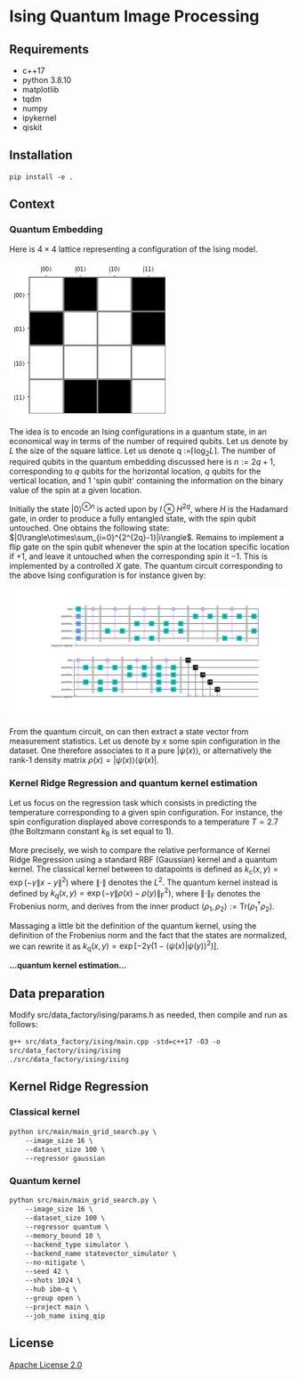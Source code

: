 # Ising Quantum Image Processing

## Requirements

* c++17
* python 3.8.10
* matplotlib
* tqdm
* numpy
* ipykernel
* qiskit

## Installation

```shell
pip install -e .
```

## Context

### Quantum Embedding

Here is $4\times 4$ lattice representing a configuration of the Ising model.

![4*4 Ising configuration](./assets/ising.png "4*4 Ising configuration")

The idea is to encode an Ising configurations in a quantum state, in an economical way in terms of the number of required qubits.
Let us denote by $L$ the size of the square lattice. Let us denote q :=$\lceil\log_2L\rceil$. The number of required qubits in the quantum embedding discussed here is $n:=2q+1$, corresponding to $q$ qubits for the horizontal location, $q$ qubits for the vertical location, and $1$ 'spin qubit' containing the information on the binary value of the spin at a given location.

Initially the state $|0\rangle^{\otimes n}$ is acted upon by $I\otimes H^{2q}$, where $H$ is the Hadamard gate, in order to produce a fully entangled state, with the spin qubit untouched. One obtains the following state:
$|0\rangle\otimes\sum_{i=0}^{2^{2q}-1}|i\rangle$. Remains to implement a flip gate on the spin qubit whenever the spin at the location specific location if $+1$, and leave it untouched when the corresponding spin it $-1$. This is implemented by a controlled $X$ gate. The quantum circuit corresponding to the above Ising configuration is for instance given by:

![Circuit](./assets/circuit.png "Circuit")

From the quantum circuit, on can then extract a state vector from measurement statistics. Let us denote by $x$ some spin configuration in the dataset. One therefore associates to it a pure $|\psi(x)\rangle$, or alternatively the rank-$1$ density matrix $\rho(x)=|\psi(x)\rangle\langle\psi(x)|$.

### Kernel Ridge Regression and quantum kernel estimation

Let us focus on the regression task which consists in predicting the temperature corresponding to a given spin configuration. For instance, the spin configuration displayed above corresponds to a temperature $T=2.7$ (the Boltzmann constant $k_\text{B}$ is set equal to $1$).

More precisely, we wish to compare the relative performance of Kernel Ridge Regression using a standard RBF (Gaussian) kernel and a quantum kernel. The classical kernel between to datapoints is defined as $k_\text{c}(x, y)=\exp\left(-\gamma\lVert x-y\rVert^2\right)$ where $\lVert\cdot\rVert$ denotes the $L^2$. The quantum kernel instead is defined by $k_\text{q}(x, y)=\exp\left(-\gamma\lVert \rho(x)-\rho(y)\rVert^2_\text{F}\right)$, where $\lVert\cdot\rVert_\text{F}$ denotes the Frobenius norm, and derives from the inner product $\langle\rho_1,\rho_2\rangle:=\text{Tr}\left(\rho_1^\dagger\rho_2\right)$.

Massaging a little bit the definition of the quantum kernel, using the definition of the Frobenius norm and the fact that the states are normalized, we can rewrite it as $k_\text{q}(x, y)=\exp\left[-2\gamma\left(1-\langle\psi(x)|\psi(y)\rangle^2\right)\right]$.

__...quantum kernel estimation...__

## Data preparation

Modify src/data_factory/ising/params.h as needed, then compile and run as follows:

```shell
g++ src/data_factory/ising/main.cpp -std=c++17 -O3 -o src/data_factory/ising/ising
./src/data_factory/ising/ising
```

## Kernel Ridge Regression

### Classical kernel

```shell
python src/main/main_grid_search.py \
    --image_size 16 \
    --dataset_size 100 \
    --regressor gaussian
```

### Quantum kernel

```shell
python src/main/main_grid_search.py \
    --image_size 16 \
    --dataset_size 100 \
    --regressor quantum \
    --memory_bound 10 \
    --backend_type simulator \
    --backend_name statevector_simulator \
    --no-mitigate \
    --seed 42 \
    --shots 1024 \
    --hub ibm-q \
    --group open \
    --project main \
    --job_name ising_qip
```

## License
[Apache License 2.0](https://github.com/MatthieuSarkis/Ising-QIP/blob/master/LICENSE)
